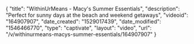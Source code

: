 {
    "title": "WithinUrMeans - Macy's Summer Essentials",
    "description": "Perfect for sunny days at the beach and weekend getaways",
    "videoid": "164907907",
    "date_created": "1529017439",
    "date_modified": "1546466770",
    "type": "captivate",
    "layout": "video",
    "url": "\/v\/withinurmeans-macys-summer-essentials\/164907907"
}